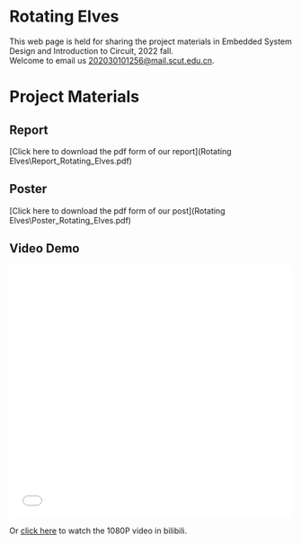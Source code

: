# Rotating Elves
This web page is held for sharing the project materials in Embedded System Design and Introduction to Circuit, 2022 fall.  
Welcome to email us <202030101256@mail.scut.edu.cn>.

# Project Materials

## Report
[Click here to download the pdf form of our report](Rotating Elves\Report_Rotating_Elves.pdf)

## Poster
[Click here to download the pdf form of our post](Rotating Elves\Poster_Rotating_Elves.pdf)


## Video Demo
<iframe src="//player.bilibili.com/player.html?aid=568567706&bvid=BV1Uv4y177sV&cid=1055932123&page=1&high_quality=1&danmaku=0" allowfullscreen="allowfullscreen" width="100%" height="450" scrolling="no" frameborder="0" sandbox="allow-top-navigation allow-same-origin allow-forms allow-scripts"></iframe>

Or [click here](https://m.bilibili.com/video/BV1Uv4y177sV?spm_id_from=444.41.list.card_archive.click&vd_source=512a29abd51aa6480c37da093c986db1) to watch the 1080P video in bilibili.
